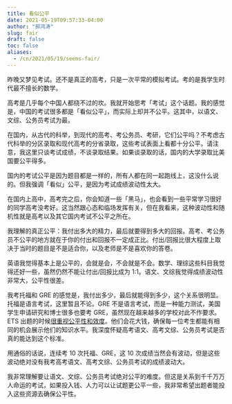 ```yaml
---
title: 看似公平
date: 2021-05-19T09:57:33-04:00
author: "郝鸿涛"
slug: fair
draft: false
toc: false
aliases: 
  - /cn/2021/05/19/seems-fair/
---
```


昨晚又梦见考试。还不是真正的高考，只是一次平常的模拟考试。考的是我学生时代最不擅长的数学。

高考是几乎每个中国人都绕不过的坎。我就开始思考「考试」这个话题。我的感觉是，中国的考试很多都是「看似公平」，而实际上却并不公平。这其中，以语文、文综、公务员考试为最。

在国内，从古代的科举，到现代的高考、考公务员、考研，它们公平吗？不考虑古代科举的分区录取和现代高考的分省录取，这些考试表面上看都十分公平。请注意，我这里只谈考试成绩，不谈录取结果。如果谈录取的话，国内的大学录取比美国要公平得多。

国内的考试公平是因为题目都是一样的，所有人都在同一起跑线上，这没什么说的。但我强调「看似」公平，是因为考试成绩波动性太大。

在国内上高中，高考完之后，你会知道一些「黑马」，也会看到一些平常学习很好的同学高考没考好。这当然跟心态和临场发挥有关，但在我看来，这种波动性和随机性就是高考以及其它国内考试不公平之所在。

我理解的真正公平：我付出多大的精力，最后就要得到多大的回报。高考、考公务员不公平的地方就在于你的付出和回报不一定成正比。付出/回报比很大程度上取决于当时的题目是不是适合你，以及老师是不是喜欢你的答卷。

英语我觉得基本上是公平的，会就是会，不会就是不会。数学、理综这些科目我觉得还好一些，虽然仍然不能让付出/回报比成为 1:1。语文、文综我觉得成绩波动性非常大，公平性很差。

我考托福和 GRE 的感觉是，我付出多少，最后就能得到多少，这个关系很明显。托福是语言考试，这里暂且不论。GRE 不是语言考试，而是一种能力测试，美国学生申请研究和博士很多也要考 GRE，虽然现在越来越多的学校对此不作要求。ETS 出题的时候[很重视公平性和效度](https://www.ets.org/gre/institutions/about/fairness/)。他们会花大钱，确保每一位考生都能有相同的机会展示他们的知识水平。我深度怀疑高考语文、高考文综、公务员考试是否真的能达到这个标准。

用通俗的话说，连续考 10 次托福、GRE，这 10 次成绩当然会有波动，但是这些波动绝对没有我考高考语文、高考文综、公务员考试的成绩波动大。

我非常理解要让语文、文综、公务员考试绝对公平的难度。但这是关系到千千万万人命运的考试，如果投入钱、人力可以让试题更公平一些，我非常希望出题者能投入这些资源去确保公平性。
